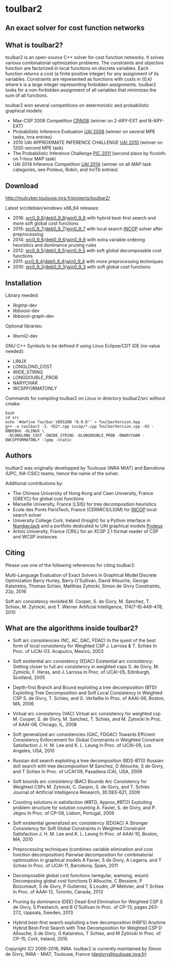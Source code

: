 # toulbar2
## An exact solver for cost function networks

## What is toulbar2?

toulbar2 is an  open-source C++ solver for cost  function networks. It
solves  various combinatorial  optimization problems.  The constraints
and objective function  are factorized in local  functions on discrete
variables. Each  function returns a  cost (a finite  positive integer)
for any  assignment of its  variables. Constraints are  represented as
functions with costs in {0,k} where k is a large integer representing
forbidden assignments.  toulbar2 looks for a  non-forbidden assignment
of all variables  that minimizes the sum of all  functions. 

toulbar2 won  several competitions on deterministic  and probabilistic
graphical models:

* Max-CSP 2008 Competition [CPAI08][cpai08] (winner on 2-ARY-EXT and N-ARY-EXT)
* Probabilistic Inference Evaluation [UAI 2008][uai2008] (winner on several MPE tasks, inra entries)
* 2010 UAI APPROXIMATE INFERENCE CHALLENGE [UAI 2010][uai2010] (winner on 1200-second MPE task)
* The Probabilistic Inference Challenge [PIC 2011][pic2011] (second place by ficolofo on 1-hour MAP task)
* UAI 2014 Inference Competition [UAI 2014][uai2014] (winner on all MAP task categories, see Proteus, Robin, and IncTb entries)

[cpai08]: http://www.cril.univ-artois.fr/CPAI08/
[uai2008]: http://graphmod.ics.uci.edu/uai08/Evaluation/Report
[uai2010]: http://www.cs.huji.ac.il/project/UAI10/summary.php
[pic2011]: http://www.cs.huji.ac.il/project/PASCAL/board.php
[uai2014]: http://www.hlt.utdallas.edu/~vgogate/uai14-competition/leaders.html 


## Download

http://mulcyber.toulouse.inra.fr/projects/toulbar2/

Latest src/debian/windows x86_64 releases:
* 2016: [src0_9_8]/[deb0_9_8]/[win0_9_8] with hybrid best-first search and more soft global cost functions
* 2015: [src0_9_7]/[deb0_9_7]/[win0_9_7] with local search [INCOP][incop] solver after preprocessing
* 2014: [src0_9_6]/[deb0_9_6]/[win0_9_6] with extra variable ordering heuristics and dominance pruning rules
* 2012: [src0_9_5]/[deb0_9_5]/[win0_9_5] with soft global decomposable cost functions
* 2011: [src0_9_4]/[deb0_9_4]/[win0_9_4] with more preprocessing techniques
* 2010: [src0_9_3]/[deb0_9_3]/[win0_9_3] with soft global cost functions

[src0_9_8]: https://mulcyber.toulouse.inra.fr/frs/download.php/1455/toulbar2.0.9.8.0-Release-sources.tar.gz
[src0_9_7]: https://mulcyber.toulouse.inra.fr/frs/download.php/1380/toulbar2.0.9.7.0-Release-sources.tar.gz
[src0_9_6]: https://mulcyber.toulouse.inra.fr/frs/download.php/1292/toulbar2.0.9.6.0-Release-sources.tar.gz
[src0_9_5]: https://mulcyber.toulouse.inra.fr/frs/download.php/1142/toulbar2.0.9.5.0-Release-sources.tar.gz
[src0_9_4]: https://mulcyber.toulouse.inra.fr/frs/download.php/1019/toulbar2.0.9.4.0-Release-sources.tar.gz
[src0_9_3]: https://mulcyber.toulouse.inra.fr/frs/download.php/975/toulbar2.0.9.3.0-Release-sources.tar.gz

[deb0_9_3]: https://mulcyber.toulouse.inra.fr/frs/download.php/964/toulbar2.0.9.3.0-Release-i686.deb
[deb0_9_4]: https://mulcyber.toulouse.inra.fr/frs/download.php/1008/toulbar2.0.9.4.0-Release-i686.deb
[deb0_9_5]: https://mulcyber.toulouse.inra.fr/frs/download.php/1134/toulbar2.0.9.5.0-Release-x86_64.deb
[deb0_9_6]: https://mulcyber.toulouse.inra.fr/frs/download.php/1281/toulbar2.0.9.6.0-Release-i686.deb
[deb0_9_7]: https://mulcyber.toulouse.inra.fr/frs/download.php/1371/toulbar2.0.9.7.0-Release-x86_64.deb
[deb0_9_8]: https://mulcyber.toulouse.inra.fr/frs/download.php/1448/toulbar2.0.9.8.0-Release-x86_64.deb

[win0_9_3]: https://mulcyber.toulouse.inra.fr/frs/download.php/962/toulbar2.0.9.3.0-Release-i686.exe
[win0_9_4]: https://mulcyber.toulouse.inra.fr/frs/download.php/1006/toulbar2.0.9.4.0-Release-i686.exe
[win0_9_5]: https://mulcyber.toulouse.inra.fr/frs/download.php/1129/toulbar2.0.9.5.0-Release-i686.exe
[win0_9_6]: https://mulcyber.toulouse.inra.fr/frs/download.php/1279/toulbar2.0.9.6.0-Release-i686.exe
[win0_9_7]: https://mulcyber.toulouse.inra.fr/frs/download.php/1374/toulbar2.0.9.7.0-Release-x86_64.exe
[win0_9_8]: https://mulcyber.toulouse.inra.fr/frs/download.php/1446/toulbar2.0.9.8.0-Release-x86_64.exe


## Installation

Library needed:
* libgmp-dev
* libboost-dev
* libboost-graph-dev

Optional libraries:
* libxml2-dev

GNU C++ Symbols to be defined if using Linux Eclipse/CDT IDE (no value needed):
* LINUX
* LONGLONG_COST
* WIDE_STRING
* LONGDOUBLE_PROB
* NARYCHAR
* WCSPFORMATONLY

Commands for compiling toulbar2 on Linux in directory toulbar2/src without cmake:

    bash
    cd src
    echo '#define Toulbar_VERSION "0.9.8"' > ToulbarVersion.hpp
    g++ -o toulbar2 -I. tb2*.cpp incop/*.cpp ToulbarVersion.cpp -O3 -DNDEBUG -DLINUX \
     -DLONGLONG_COST -DWIDE_STRING -DLONGDOUBLE_PROB -DNARYCHAR -DWCSPFORMATONLY -lgmp -static

## Authors

toulbar2 was originally developped by Toulouse (INRA MIAT) and Barcelona (UPC, IIIA-CSIC) teams, hence the name of the solver. 

Additional contributions by:
* The Chinese University of Hong Kong and Caen University, France (GREYC) for global cost functions
* Marseille University, France (LSIS) for tree decomposition heuristics
* Ecole des Ponts ParisTech, France (CERMICS/LIGM) for [INCOP][incop] local search solver
* University College Cork, Ireland (Insight) for a Python interface in [NumberJack][numberjack] and a portfolio dedicated to UAI graphical models [Proteus][proteus]
* Artois University, France (CRIL) for an XCSP 2.1 format reader of CSP and WCSP instances

[incop]: http://imagine.enpc.fr/~neveub/incop/incoppresentation.html
[numberjack]: http://numberjack.ucc.ie/
[proteus]: https://github.com/9thbit/uai-proteus


## Citing

Please use one of the following references for citing toulbar2:

 Multi-Language Evaluation of Exact Solvers in Graphical Model Discrete Optimization
 Barry Hurley, Barry O'Sullivan, David Allouche, George Katsirelos, Thomas Schiex, Matthias Zytnicki, Simon de Givry
 Constraints, 22p, 2016

 Soft arc consistency revisited
 M. Cooper, S. de Givry, M. Sanchez, T. Schiex, M. Zytnicki, and T. Werner
 Artificial Intelligence, 174(7-8):449-478, 2010 


##  What are the algorithms inside toulbar2?

* Soft arc consistencies (NC, AC, DAC, FDAC)
 In the quest of the best form of local consistency for Weighted CSP
 J. Larrosa & T. Schiex
 In Proc. of IJCAI-03. Acapulco, Mexico, 2003

* Soft existential arc consistency (EDAC)
 Existential arc consistency: Getting closer to full arc consistency in weighted csps
 S. de Givry, M. Zytnicki, F. Heras, and J. Larrosa
 In Proc. of IJCAI-05, Edinburgh, Scotland, 2005

* Depth-first Branch and Bound exploiting a tree decomposition (BTD)
 Exploiting Tree Decomposition and Soft Local Consistency in Weighted CSP
 S. de Givry, T. Schiex, and G. Verfaillie
 In Proc. of AAAI-06, Boston, MA, 2006 

* Virtual arc consistency (VAC)
 Virtual arc consistency for weighted csp
 M. Cooper, S. de Givry, M. Sanchez, T. Schiex, and M. Zytnicki
 In Proc. of AAAI-08, Chicago, IL, 2008

* Soft generalized arc consistencies (GAC, FDGAC)
 Towards Efficient Consistency Enforcement for Global Constraints in Weighted Constraint Satisfaction
 J. H. M. Lee and K. L. Leung
 In Proc. of IJCAI-09, Los Angeles, USA, 2010

* Russian doll search exploiting a tree decomposition (RDS-BTD)
 Russian doll search with tree decomposition
 M Sanchez, D Allouche, S de Givry, and T Schiex
 In Proc. of IJCAI'09, Pasadena (CA), USA, 2009

* Soft bounds arc consistency (BAC)
 Bounds Arc Consistency for Weighted CSPs
 M. Zytnicki, C. Gaspin, S. de Givry, and T. Schiex
 Journal of Artificial Intelligence Research, 35:593-621, 2009

* Counting solutions in satisfaction (#BTD, Approx_#BTD)
 Exploiting problem structure for solution counting
 A. Favier, S. de Givry, and P. Jégou
 In Proc. of CP-09, Lisbon, Portugal, 2009

* Soft existential generalized arc consistency (EDGAC)
 A Stronger Consistency for Soft Global Constraints in Weighted Constraint Satisfaction
 J. H. M. Lee and K. L. Leung
 In Proc. of AAAI-10, Boston, MA, 2010 

* Preprocessing techniques (combines variable elimination and cost function decomposition)
 Pairwise decomposition for combinatorial optimization in graphical models
 A Favier, S de Givry, A Legarra, and T Schiex
 In Proc. of IJCAI-11, Barcelona, Spain, 2011

* Decomposable global cost functions (wregular, wamong, wsum) 
 Decomposing global cost functions
 D Allouche, C Bessiere, P Boizumault, S de Givry, P Gutierrez, S Loudni, JP Métivier, and T Schiex
 In Proc. of AAAI-12, Toronto, Canada, 2012

* Pruning by dominance (DEE)
 Dead-End Elimination for Weighted CSP
 S de Givry, S Prestwich, and B O'Sullivan
 In Proc. of CP-13, pages 263-272, Uppsala, Sweden, 2013

* Hybrid best-first search exploiting a tree decomposition (HBFS)
 Anytime Hybrid Best-First Search with Tree Decomposition for Weighted CSP
 D Allouche, S de Givry, G Katsirelos, T Schiex, and M Zytnicki
 In Proc. of CP-15, Cork, Ireland, 2015 


Copyright (C) 2006-2016, INRA.
toulbar2 is currently maintained by Simon de Givry, INRA - MIAT, Toulouse, France (degivry@toulouse.inra.fr)

